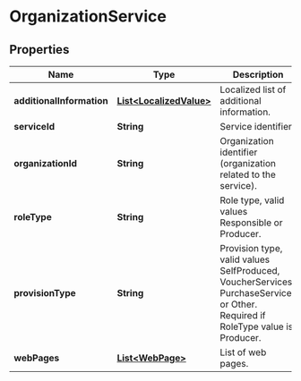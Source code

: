 
# OrganizationService

## Properties
Name | Type | Description | Notes
------------ | ------------- | ------------- | -------------
**additionalInformation** | [**List&lt;LocalizedValue&gt;**](LocalizedValue.md) | Localized list of additional information. |  [optional]
**serviceId** | **String** | Service identifier. |  [optional]
**organizationId** | **String** | Organization identifier (organization related to the service). |  [optional]
**roleType** | **String** | Role type, valid values Responsible or Producer. |  [optional]
**provisionType** | **String** | Provision type, valid values SelfProduced, VoucherServices, PurchaseServices or Other. Required if RoleType value is Producer. |  [optional]
**webPages** | [**List&lt;WebPage&gt;**](WebPage.md) | List of web pages. |  [optional]



